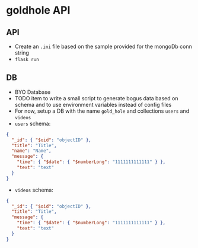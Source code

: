 # goldhole API

## API

- Create an `.ini` file based on the sample provided for the mongoDb conn string
- `flask run`

## DB

- BYO Database
- TODO item to write a small script to generate bogus data based on schema and to use environment variables instead of config files
- For now, setup a DB with the name `gold_hole` and collections `users` and `videos`
- `users` schema:

```json
{
  "_id": { "$oid": "objectID" },
  "title": "Title",
  "name": "Name",
  "message": {
    "time": { "$date": { "$numberLong": "1111111111111" } },
    "text": "text"
  }
}
```

- `videos` schema:

```json
{
  "_id": { "$oid": "objectID" },
  "title": "Title",
  "message": {
    "time": { "$date": { "$numberLong": "1111111111111" } },
    "text": "text"
  }
}
```
